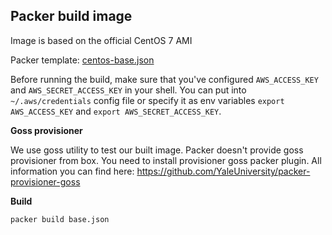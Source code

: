 Packer build image
------------------------------
Image is based on the official CentOS 7 AMI

Packer template: [centos-base.json](centos-base.json)

Before running the build, make sure that you've configured `AWS_ACCESS_KEY` and `AWS_SECRET_ACCESS_KEY` in your shell. You can put into `~/.aws/credentials` config file or specify it as env variables `export AWS_ACCESS_KEY` and `export AWS_SECRET_ACCESS_KEY`.


**Goss provisioner**

We use goss utility to test our built image. Packer doesn't provide goss provisioner from box. You need to install provisioner goss packer plugin.
All information you can find here: https://github.com/YaleUniversity/packer-provisioner-goss

**Build**

```sh
packer build base.json
```
